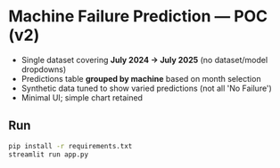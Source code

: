 
# Machine Failure Prediction — POC (v2)

- Single dataset covering **July 2024 → July 2025** (no dataset/model dropdowns)
- Predictions table **grouped by machine** based on month selection
- Synthetic data tuned to show varied predictions (not all 'No Failure')
- Minimal UI; simple chart retained

## Run
```bash
pip install -r requirements.txt
streamlit run app.py
```
